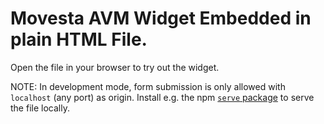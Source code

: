 # Movesta AVM Widget Embedded in plain HTML File.

Open the file in your browser to try out the widget.

NOTE: In development mode, form submission is only allowed with `localhost` (any port) as origin. Install e.g. the npm [`serve` package](https://www.npmjs.com/package/serve) to serve the file locally.

